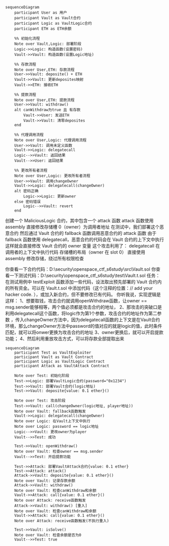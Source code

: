 ``` mermaid
sequenceDiagram
    participant User as 用户
    participant Vault as Vault合约
    participant Logic as VaultLogic合约
    participant ETH as ETH余额

    %% 初始化流程
    Note over Vault,Logic: 部署阶段
    Logic->>Logic: 构造函数(设置密码)
    Vault->>Vault: 构造函数(设置Logic地址)
    
    %% 存款流程
    Note over User,ETH: 存款流程
    User->>Vault: deposite() + ETH
    Vault->>Vault: 更新deposites映射
    Vault->>ETH: 接收ETH

    %% 提款流程
    Note over User,ETH: 提款流程
    User->>Vault: withdraw()
    alt canWithdraw为true 且 有存款
        Vault->>User: 发送ETH
        Vault->>Vault: 清零deposites
    end

    %% 代理调用流程
    Note over User,Logic: 代理调用流程
    User->>Vault: 调用未定义函数
    Vault->>Logic: delegatecall
    Logic-->>Vault: 返回结果
    Vault-->>User: 返回结果

    %% 更改所有者流程
    Note over User,Logic: 更改所有者流程
    User->>Vault: 调用changeOwner
    Vault->>Logic: delegatecall(changeOwner)
    alt 密码正确
        Logic->>Logic: 更新owner
    else 密码错误
        Logic-->>Vault: revert
    end
```


创建一个 MaliciousLogic 合约，其中包含一个 attack 函数
attack 函数使用 assembly 直接修改存储槽 0（owner）为调用者地址
在测试中，我们部署这个恶意合约
然后通过 Vault 合约的 fallback 函数调用恶意合约的 attack 函数
由于 fallback 函数使用 delegatecall，恶意合约的代码会在 Vault 合约的上下文中执行
这样就会直接修改 Vault 合约的 owner 变量
这个攻击利用了：
delegatecall 在调用者的上下文中执行代码
存储槽的布局（owner 在 slot 0）
直接使用 assembly 修改存储，绕过所有权限检查


你查看一下合约代码：D:\security\openspace_ctf_s6study\src\Vault.sol 你查看一下测试代码：D:\security\openspace_ctf_s6study\test\Vault.t.sol 任务：在测试用例中 testExploit 函数添加一些代码，设法取出预先部署的 Vault 合约内的所有资金。可以在 Vault.t.sol 中添加代码（这个注释的位置：// add your hacker code.
），或加入新合约，但不要修改已有代码。 
你听我说，实现逻辑是这样：
1、想要取钱，攻击合约就调用openWithdraw函数，让owner == msg.sender能够相等，两个值必须都是攻击合约的地址，
2、那攻击的突破口是利用delegatecall这个函数，将logic作为第1个参数，攻击合约的地址作为第二参数
，传入changeOwner方法中，因为delegatecall函数的上下文是在Vault合约环境，那么changeOwner方法中password的值对应的就是logic的值，此时条件匹配，就可以将onwer更换为攻击合约的地址
3、owner更换后，就可以开启提款功能；
4、然后利用重放攻击方式，可以将存款全部提取出来

``` mermaid
sequenceDiagram
    participant Test as VaultExploiter
    participant Vault as Vault Contract
    participant Logic as VaultLogic Contract
    participant Attack as VaultAttack Contract

    Note over Test: 初始化阶段
    Test->>Logic: 部署VaultLogic合约(password="0x1234")
    Test->>Vault: 部署Vault合约(logic地址)
    Test->>Vault: deposite{value: 0.1 ether}()

    Note over Test: 攻击阶段
    Test->>Vault: call(changeOwner(logic地址, player地址))
    Note over Vault: fallback函数触发
    Vault->>Logic: delegatecall(changeOwner)
    Note over Logic: 在Vault上下文中执行
    Note over Logic: password == logic地址
    Logic-->>Vault: 更改owner为player
    Vault-->>Test: 成功

    Test->>Vault: openWithdraw()
    Note over Vault: 检查owner == msg.sender
    Vault-->>Test: 开启提款功能

    Test->>Attack: 部署VaultAttack合约{value: 0.1 ether}
    Test->>Attack: attack()
    Attack->>Vault: deposite{value: 0.1 ether}()
    Note over Vault: 记录存款余额
    Attack->>Vault: withdraw()
    Note over Vault: 检查canWithdraw和余额
    Vault->>Attack: call{value: 0.1 ether}()
    Note over Attack: receive函数触发
    Attack->>Vault: withdraw() [重入]
    Note over Vault: 检查canWithdraw和余额
    Vault->>Attack: call{value: 0.1 ether}()
    Note over Attack: receive函数触发(不执行重入)

    Test->>Vault: isSolve()
    Note over Vault: 检查余额是否为0
    Vault-->>Test: true
```